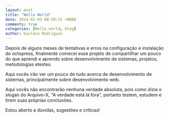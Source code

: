 ```yaml
---
layout: post
title: "Wello World"
date: 2014-02-03 08:59:51 +0000
comments: true
categories: [Wello world, blog]
author: Gustavo Rodrigues
---
```


Depois de alguns meses de tentativas e erros na configuração e instalação do octopress, finalmente comecei esse projeto de compartilhar um pouco do que aprendi e aprendo sobre desenvolvimento de sistemas, projetos, metodologias etestes.

Aqui vocês irão ver um pouco de tudo acerca de desenvolvimento de sistemas, principalmente sobre desenvolvimento web.

Aqui vocês não encontrarão nenhuna verdade absoluta, pois como dizia o slogan do Arquivo-X, "A verdade está lá fora", portanto testem, estudem e tirem suas próprias conclusões.

Estou aberto a dúvidas, sugestões e críticas!

